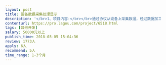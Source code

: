 ```yaml
---                
layout: post       
title: 设备数据采集处理显示           
description: '</br>1、项目内容:</br></br>通过协议从设备上采集数据，经过数据加工后在前端页面进行显示。这里主要用到的技术有多线程，消息队表，以及前端图表展示。</br></br>2、人员：两名JAVA开发（中级）、一名UI（中级）</br></br>3、地点和时间安排：</br></br>前期在四川德阳待2-3周，上线调试再去2周</br>项目时间从现在 到今年5月份</br></br>4、费用： 请自行计算报价</br>'     
contenturl: https://pro.lagou.com/project/6518.html      
tags: [其他开发]            
salary: 50000元以上          
publish_time: 2018-03-05 15:04:36         
review: 1773人                   
apply: 6人                   
recommend: 5人                   
time_range: 1-3个月              
---                 
```

